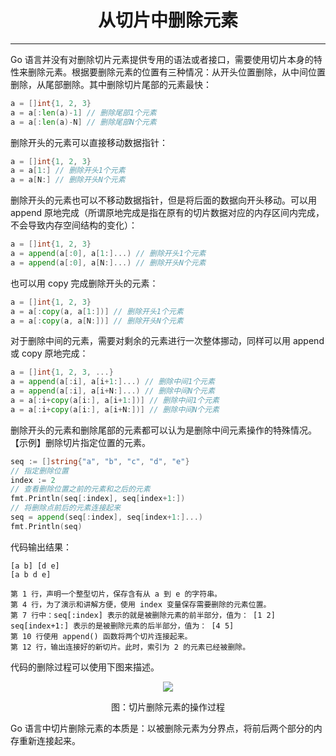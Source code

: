 <center><h1>从切片中删除元素</h1></center>

---

Go 语言并没有对删除切片元素提供专用的语法或者接口，需要使用切片本身的特性来删除元素。根据要删除元素的位置有三种情况：从开头位置删除，从中间位置删除，从尾部删除。其中删除切片尾部的元素最快：

```go
a = []int{1, 2, 3}
a = a[:len(a)-1] // 删除尾部1个元素
a = a[:len(a)-N] // 删除尾部N个元素
```

删除开头的元素可以直接移动数据指针：

```go
a = []int{1, 2, 3}
a = a[1:] // 删除开头1个元素
a = a[N:] // 删除开头N个元素
```

删除开头的元素也可以不移动数据指针，但是将后面的数据向开头移动。可以用 append 原地完成（所谓原地完成是指在原有的切片数据对应的内存区间内完成，不会导致内存空间结构的变化）：

```go
a = []int{1, 2, 3}
a = append(a[:0], a[1:]...) // 删除开头1个元素
a = append(a[:0], a[N:]...) // 删除开头N个元素
```

也可以用 copy 完成删除开头的元素：

```go
a = []int{1, 2, 3}
a = a[:copy(a, a[1:])] // 删除开头1个元素
a = a[:copy(a, a[N:])] // 删除开头N个元素
```

对于删除中间的元素，需要对剩余的元素进行一次整体挪动，同样可以用 append 或 copy 原地完成：

```go
a = []int{1, 2, 3, ...}
a = append(a[:i], a[i+1:]...) // 删除中间1个元素
a = append(a[:i], a[i+N:]...) // 删除中间N个元素
a = a[:i+copy(a[i:], a[i+1:])] // 删除中间1个元素
a = a[:i+copy(a[i:], a[i+N:])] // 删除中间N个元素
```

删除开头的元素和删除尾部的元素都可以认为是删除中间元素操作的特殊情况。【示例】删除切片指定位置的元素。

```go
seq := []string{"a", "b", "c", "d", "e"}
// 指定删除位置
index := 2
// 查看删除位置之前的元素和之后的元素
fmt.Println(seq[:index], seq[index+1:])
// 将删除点前后的元素连接起来
seq = append(seq[:index], seq[index+1:]...)
fmt.Println(seq)
```

代码输出结果：

```
[a b] [d e]
[a b d e]
```

```
第 1 行，声明一个整型切片，保存含有从 a 到 e 的字符串。
第 4 行，为了演示和讲解方便，使用 index 变量保存需要删除的元素位置。
第 7 行中：seq[:index] 表示的就是被删除元素的前半部分，值为： [1 2] seq[index+1:] 表示的是被删除元素的后半部分，值为： [4 5]
第 10 行使用 append() 函数将两个切片连接起来。
第 12 行，输出连接好的新切片。此时，索引为 2 的元素已经被删除。
```

代码的删除过程可以使用下图来描述。

<div align=center> 
    <img src="img/2-语言容器/06-从切片中删除元素/切片删除元素的操作过程.jpg"/> 
    <p>图：切片删除元素的操作过程</p>
</div>

Go 语言中切片删除元素的本质是：以被删除元素为分界点，将前后两个部分的内存重新连接起来。
